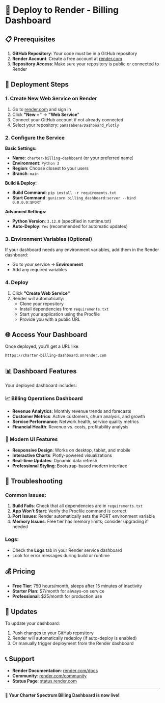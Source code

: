 # 🚀 Deploy to Render - Billing Dashboard

## 📋 Prerequisites

1. **GitHub Repository**: Your code must be in a GitHub repository
2. **Render Account**: Create a free account at [render.com](https://render.com)
3. **Repository Access**: Make sure your repository is public or connected to Render

## 🔧 Deployment Steps

### 1. Create New Web Service on Render

1. Go to [render.com](https://render.com) and sign in
2. Click **"New +"** → **"Web Service"**
3. Connect your GitHub account if not already connected
4. Select your repository: `panasabena/Dashboard_Plotly`

### 2. Configure the Service

**Basic Settings:**
- **Name**: `charter-billing-dashboard` (or your preferred name)
- **Environment**: `Python 3`
- **Region**: Choose closest to your users
- **Branch**: `main`

**Build & Deploy:**
- **Build Command**: `pip install -r requirements.txt`
- **Start Command**: `gunicorn billing_dashboard:server --bind 0.0.0.0:$PORT`

**Advanced Settings:**
- **Python Version**: `3.12.0` (specified in runtime.txt)
- **Auto-Deploy**: `Yes` (recommended for automatic updates)

### 3. Environment Variables (Optional)

If your dashboard needs any environment variables, add them in the Render dashboard:
- Go to your service → **Environment**
- Add any required variables

### 4. Deploy

1. Click **"Create Web Service"**
2. Render will automatically:
   - Clone your repository
   - Install dependencies from `requirements.txt`
   - Start your application using the Procfile
   - Provide you with a public URL

## 🌐 Access Your Dashboard

Once deployed, you'll get a URL like:
```
https://charter-billing-dashboard.onrender.com
```

## 📊 Dashboard Features

Your deployed dashboard includes:

### 📈 **Billing Operations Dashboard**
- **Revenue Analytics**: Monthly revenue trends and forecasts
- **Customer Metrics**: Active customers, churn analysis, and growth
- **Service Performance**: Network health, service quality metrics
- **Financial Health**: Revenue vs. costs, profitability analysis

### 🎨 **Modern UI Features**
- **Responsive Design**: Works on desktop, tablet, and mobile
- **Interactive Charts**: Plotly-powered visualizations
- **Real-time Updates**: Dynamic data refresh
- **Professional Styling**: Bootstrap-based modern interface

## 🔧 Troubleshooting

### Common Issues:

1. **Build Fails**: Check that all dependencies are in `requirements.txt`
2. **App Won't Start**: Verify the Procfile command is correct
3. **Port Issues**: Render automatically sets the PORT environment variable
4. **Memory Issues**: Free tier has memory limits; consider upgrading if needed

### Logs:
- Check the **Logs** tab in your Render service dashboard
- Look for error messages during build or runtime

## 💰 Pricing

- **Free Tier**: 750 hours/month, sleeps after 15 minutes of inactivity
- **Starter Plan**: $7/month for always-on service
- **Professional**: $25/month for production use

## 🔄 Updates

To update your dashboard:
1. Push changes to your GitHub repository
2. Render will automatically redeploy (if auto-deploy is enabled)
3. Or manually trigger deployment from the Render dashboard

## 📞 Support

- **Render Documentation**: [render.com/docs](https://render.com/docs)
- **Community**: [render.com/community](https://render.com/community)
- **Status Page**: [status.render.com](https://status.render.com)

---

**🎉 Your Charter Spectrum Billing Dashboard is now live!**
